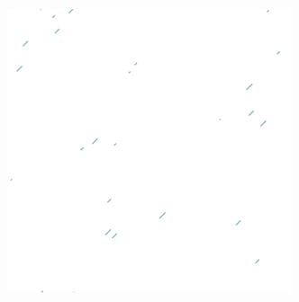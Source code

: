 <div align="center">
  <a href="https://github.com/lisisaraujo">
    <img src="/rain.svg">
  </a>
</div>
